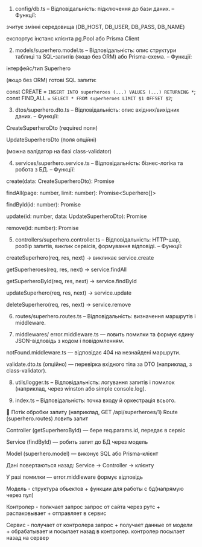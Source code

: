 1. config/db.ts
– Відповідальність: підключення до бази даних.
– Функції:

зчитує змінні середовища (DB_HOST, DB_USER, DB_PASS, DB_NAME)

експортує інстанс клієнта pg.Pool або Prisma Client

2. models/superhero.model.ts
– Відповідальність: опис структури таблиці та SQL-запитів (якщо без ORM) або Prisma-схема.
– Функції:

інтерфейс/тип Superhero

(якщо без ORM) готові SQL запити:


const CREATE = `INSERT INTO superheroes (...) VALUES (...) RETURNING *`;
const FIND_ALL = `SELECT * FROM superheroes LIMIT $1 OFFSET $2`;


3. dtos/superhero.dto.ts
– Відповідальність: опис вхідних/вихідних даних.
– Функції:

CreateSuperheroDto (required поля)

UpdateSuperheroDto (поля опційні)

(можна валідатор на базі class-validator)

4. services/superhero.service.ts
– Відповідальність: бізнес-логіка та робота з БД.
– Функції:

create(data: CreateSuperheroDto): Promise<Superhero>

findAll(page: number, limit: number): Promise<Superhero[]>

findById(id: number): Promise<Superhero>

update(id: number, data: UpdateSuperheroDto): Promise<Superhero>

remove(id: number): Promise<void>

5. controllers/superhero.controller.ts
– Відповідальність: HTTP-шар, розбір запитів, виклик сервісів, формування відповіді.
– Функції:

createSuperhero(req, res, next) → викликає service.create

getSuperheroes(req, res, next) → service.findAll

getSuperheroById(req, res, next) → service.findById

updateSuperhero(req, res, next) → service.update

deleteSuperhero(req, res, next) → service.remove

6. routes/superhero.routes.ts
– Відповідальність: визначення маршрутів і middleware.

7. middlewares/
error.middleware.ts — ловить помилки та формує єдину JSON-відповідь з кодом і повідомленням.

notFound.middleware.ts — відповідає 404 на незнайдені маршрути.

validate.dto.ts (опційно) — перевірка вхідного тіла за DTO (наприклад, з class-validator).

8. utils/logger.ts
– Відповідальність: логування запитів і помилок (наприклад, через winston або simple console.log).

9. index.ts
– Відповідальність: точка входу й оркестрація всього.



🔄 Потік обробки запиту (наприклад, GET /api/superheroes/1)
Route (superhero.routes) ловить запит

Controller (getSuperheroById) — бере req.params.id, передає в сервіс

Service (findById) — робить запит до БД через модель

Model (superhero.model) — виконує SQL або Prisma-клієнт

Дані повертаються назад:
Service → Controller → клієнту

У разі помилки — error.middleware формує відповідь




Модель - структура обьектов + функции для работы с бд(напрямую через пул)

Контролер - полкчает запрос запрос от сайта через рутс + распаковывает + отправляет в сервис

Сервис - получает от контролера запрос + получает данные от модели + обрабатывает и посылает назад в контролер. контролер посылает назад на сервер

